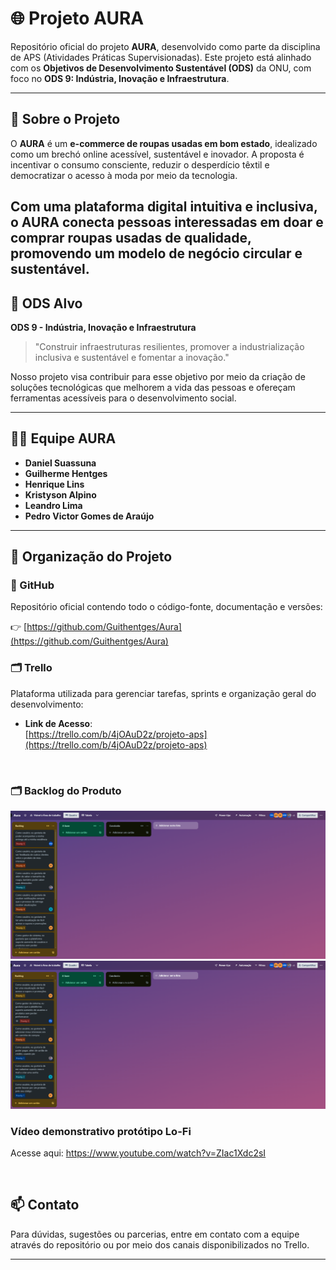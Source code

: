 # 🌐 Projeto AURA

Repositório oficial do projeto **AURA**, desenvolvido como parte da disciplina de APS (Atividades Práticas Supervisionadas). Este projeto está alinhado com os **Objetivos de Desenvolvimento Sustentável (ODS)** da ONU, com foco no **ODS 9: Indústria, Inovação e Infraestrutura**.

---

## 🧠 Sobre o Projeto

O **AURA** é um **e-commerce de roupas usadas em bom estado**, idealizado como um brechó online acessível, sustentável e inovador. A proposta é incentivar o consumo consciente, reduzir o desperdício têxtil e democratizar o acesso à moda por meio da tecnologia.

Com uma plataforma digital intuitiva e inclusiva, o AURA conecta pessoas interessadas em doar e comprar roupas usadas de qualidade, promovendo um modelo de negócio circular e sustentável.
---

## 🎯 ODS Alvo

**ODS 9 - Indústria, Inovação e Infraestrutura**

> "Construir infraestruturas resilientes, promover a industrialização inclusiva e sustentável e fomentar a inovação."

Nosso projeto visa contribuir para esse objetivo por meio da criação de soluções tecnológicas que melhorem a vida das pessoas e ofereçam ferramentas acessíveis para o desenvolvimento social.

---

## 👨‍💻 Equipe AURA

- **Daniel Suassuna**
- **Guilherme Hentges**
- **Henrique Lins**
- **Kristyson Alpino**
- **Leandro Lima**
- **Pedro Victor Gomes de Araújo**

---

## 📂 Organização do Projeto

### 🔗 GitHub

Repositório oficial contendo todo o código-fonte, documentação e versões:

👉 [https://github.com/Guithentges/Aura](https://github.com/Guithentges/Aura)

### 🗂️ Trello

Plataforma utilizada para gerenciar tarefas, sprints e organização geral do desenvolvimento:

- **Link de Acesso**:  
  [https://trello.com/b/4jOAuD2z/projeto-aps](https://trello.com/b/4jOAuD2z/projeto-aps)

<br>

### 🗂️ Backlog do Produto

<img src="https://github.com/Guithentges/Aura/blob/main/Backlog%20-%201.png">

<br>

<img src="https://github.com/Guithentges/Aura/blob/main/Backlog%20-%202.png">

<br>

### Vídeo demonstrativo protótipo Lo-Fi
Acesse aqui: https://www.youtube.com/watch?v=ZIac1Xdc2sI

<br>

## 📫 Contato

Para dúvidas, sugestões ou parcerias, entre em contato com a equipe através do repositório ou por meio dos canais disponibilizados no Trello.

---

